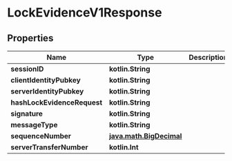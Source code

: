 
# LockEvidenceV1Response

## Properties
Name | Type | Description | Notes
------------ | ------------- | ------------- | -------------
**sessionID** | **kotlin.String** |  | 
**clientIdentityPubkey** | **kotlin.String** |  | 
**serverIdentityPubkey** | **kotlin.String** |  | 
**hashLockEvidenceRequest** | **kotlin.String** |  | 
**signature** | **kotlin.String** |  | 
**messageType** | **kotlin.String** |  | 
**sequenceNumber** | [**java.math.BigDecimal**](java.math.BigDecimal.md) |  | 
**serverTransferNumber** | **kotlin.Int** |  |  [optional]



